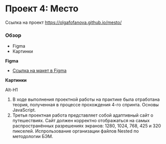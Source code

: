 # Проект 4: Место
Ссылка на проект https://olgafofanova.github.io/mesto/
### Обзор

* Figma
* Картинки

**Figma**

* [Ссылка на макет в Figma](https://www.figma.com/file/StZjf8HnoeLdiXS7dYrLAh/JavaScript.-Sprint-4)

**Картинки**


Alt-H1
1. В ходе выполнения проектной работы на практике была отработана теория, полученная в процессе прохождения 4-го спринта.
Основы JavaScript. 
2. Третья проектная работа представляет собой адаптивный сайт о путешествиях. 
Сайт должен корректно отображаться на самых распространённых разрешениях экранов: 
1280, 1024, 768, 425 и 320 пикселей.
Испрользование организации файлов Nested по методологии БЭМ.

